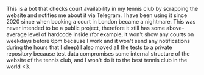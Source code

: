 This is a bot that checks court availability in my tennis club by scrapping the website and notifies me about it via Telegram. I have been using it since 2020 since when booking a court in London became a nightmare. 
This was never intended to be a public project, therefore it still has some above-average level of hardcode inside (for example, it won't show any courts on weekdays before 6pm because I work and it won't send any notifications during the hours that I sleep)
I also moved all the tests to a private repository because test data compromises some internal structure of the website of the tennis club, and I won't do it to the best tennis club in the world <3.
